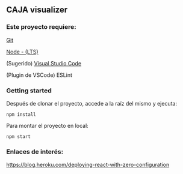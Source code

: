 ## CAJA visualizer

### Este proyecto requiere:
[Git](https://git-scm.com/)

[Node - (LTS)](https://nodejs.org/es/)

(Sugerido) [Visual Studio Code](https://code.visualstudio.com/)

(Plugin de VSCode) ESLint

### Getting started
Después de clonar el proyecto, accede a la raíz del mismo y ejecuta:
```
npm install
```
Para montar el proyecto en local:
```
npm start
```

### Enlaces de interés:
https://blog.heroku.com/deploying-react-with-zero-configuration
